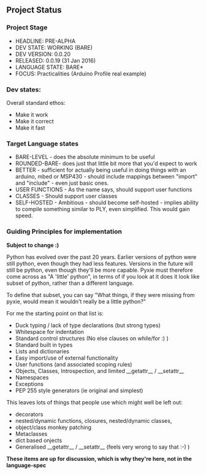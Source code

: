 ## Project Status

### Project Stage

* HEADLINE: PRE-ALPHA
* DEV STATE: WORKING (BARE)
* DEV VERSION: 0.0.20
* RELEASED: 0.0.19 (31 Jan 2016)
* LANGUAGE STATE: BARE*
* FOCUS: Practicalities (Arduino Profile real example)


### Dev states:

Overall standard ethos:

* Make it work
* Make it correct
* Make it fast

### Target Language states

* BARE-LEVEL - does the absolute minimum to be useful
* ROUNDED-BARE- does just that little bit more that you'd expect to work
* BETTER - sufficient for actually being useful in doing things with an arduino, mbed or MSP430 - should include mappings between "import" and "include" - even just basic ones.
* USER FUNCTIONS - As the name says, should support user functions
* CLASSES - Should support user classes
* SELF-HOSTED - Ambitious - should become self-hosted - implies ability to compile something similar to PLY, even simplified. This would gain speed.

### Guiding Principles for implementation

**Subject to change :)**

Python has evolved over the past 20 years. Earlier versions of python were
still python, even though they had less features. Versions in the future will
still be python, even though they'll be more capable. Pyxie must therefore
come across as "A 'little' python", in terms of if you look at it does it look like 
subset of python, rather than a different language.

To define that subset, you can say "What things, if they were missing from pyxie, would
mean it wouldn't really be a little python?"

For me the starting point on that list is:

* Duck typing / lack of type declarations (but strong types)
* Whitespace for indentation
* Standard control structures (No else clauses on while/for :) )
* Standard built in types
* Lists and dictionaries
* Easy import/use of external functionality
* User functions (and associated scoping rules)
* Objects, Classes, Introspection, and limited \_\_getattr\_\_ / \_\_setattr\_\_
* Namespaces
* Exceptions
* PEP 255 style generators (ie original and simplest)

This leaves lots of things that people use which might well be left out:

* decorators
* nested/dynamic functions, closures, nested/dynamic classes,
* object/class monkey patching
* Metaclasses
* dict based onjects
* Generalised \_\_getattr\_\_ / \_\_setattr\_\_ (feels very wrong to say that :-) )

**These items are up for discussion, which is why they're here, not in the language-spec**

